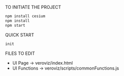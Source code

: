 TO INITIATE THE PROJECT
```sh
npm install cesium
npm install
npm start
```

QUICK START
```sh
init
```
FILES TO EDIT
- UI Page -> veroviz/index.html
- UI Functions -> veroviz/scripts/commonFunctions.js


